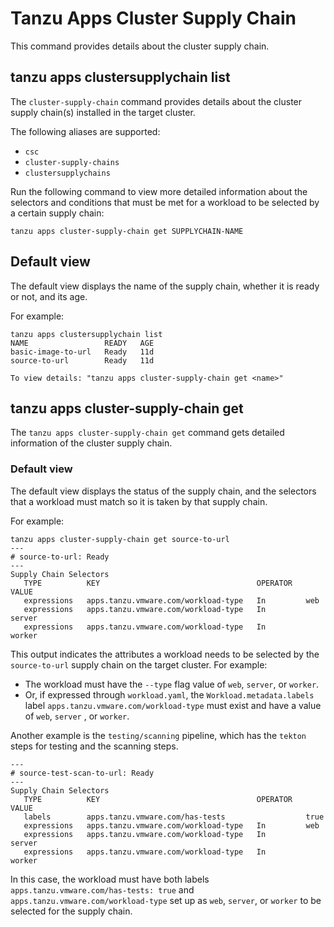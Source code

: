 # Tanzu Apps Cluster Supply Chain

This command provides details about the cluster supply chain.

## tanzu apps clustersupplychain list

The `cluster-supply-chain` command provides details about the cluster supply chain(s) installed in the
target cluster.

The following aliases are supported:

- `csc`
- `cluster-supply-chains`
- `clustersupplychains`

Run the following command to view more detailed information about the selectors and conditions that
must be met for a workload to be selected by a certain supply chain:

```console
tanzu apps cluster-supply-chain get SUPPLYCHAIN-NAME
```

## Default view

The default view displays the name of the supply chain, whether it is ready or not,
and its age.

For example:

```console
tanzu apps clustersupplychain list
NAME                 READY   AGE
basic-image-to-url   Ready   11d
source-to-url        Ready   11d

To view details: "tanzu apps cluster-supply-chain get <name>"

```

## tanzu apps cluster-supply-chain get

The `tanzu apps cluster-supply-chain get` command gets detailed information of the cluster supply chain.

### Default view

The default view displays the status of the supply
chain, and the selectors that a workload must match so it is taken by that supply chain.

For example:

```console
tanzu apps cluster-supply-chain get source-to-url
---
# source-to-url: Ready
---
Supply Chain Selectors
   TYPE          KEY                                   OPERATOR   VALUE
   expressions   apps.tanzu.vmware.com/workload-type   In         web
   expressions   apps.tanzu.vmware.com/workload-type   In         server
   expressions   apps.tanzu.vmware.com/workload-type   In         worker
```

This output indicates the attributes a workload needs to be selected by the `source-to-url` supply
chain on the target cluster. For example:

- The workload must have the `--type` flag value of `web`, `server`, or `worker`.
- Or, if expressed through `workload.yaml`, the `Workload.metadata.labels` label
  `apps.tanzu.vmware.com/workload-type` must exist and have a value of `web`, `server` , or `worker`.

Another example is the `testing/scanning` pipeline, which has the `tekton` steps for testing and
the scanning steps.

```console
---
# source-test-scan-to-url: Ready
---
Supply Chain Selectors
   TYPE          KEY                                   OPERATOR   VALUE
   labels        apps.tanzu.vmware.com/has-tests                  true
   expressions   apps.tanzu.vmware.com/workload-type   In         web
   expressions   apps.tanzu.vmware.com/workload-type   In         server
   expressions   apps.tanzu.vmware.com/workload-type   In         worker
```

In this case, the workload must have both labels `apps.tanzu.vmware.com/has-tests: true` and
`apps.tanzu.vmware.com/workload-type` set up as `web`, `server`, or `worker` to be selected for
the supply chain.
